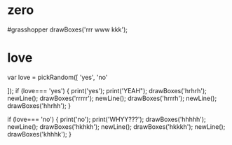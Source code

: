 # zero
#grasshopper
drawBoxes('rrr www kkk');

# love
var love = pickRandom([
'yes',
'no'

]);
if (love=== 'yes') {
print('yes');
print('YEAH");
drawBoxes('hrhrh');
newLine();
drawBoxes('rrrrr');
newLine();
drawBoxes('hrrrh');
newLine();
drawBoxes('hhrhh');
}

if (love=== 'no') {
print('no');
print('WHYY???');
drawBoxes('hhhhh');
newLine();
drawBoxes('hkhkh');
newLine();
drawBoxes('hkkkh');
newLine();
drawBoxes('khhhk');
}
